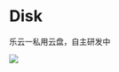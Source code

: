 # Disk
乐云一私用云盘，自主研发中

![](https://img-blog.csdnimg.cn/img_convert/1af1244c07f65025bb48958b0e704b92.png)

